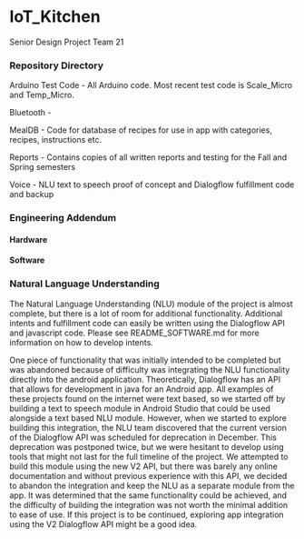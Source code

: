 # IoT_Kitchen
Senior Design Project Team 21

### Repository Directory
Arduino Test Code - All Arduino code.  Most recent test code is Scale_Micro and Temp_Micro.

Bluetooth - 

MealDB - Code for database of recipes for use in app with categories, recipes, instructions etc.

Reports - Contains copies of all written reports and testing for the Fall and Spring semesters

Voice - NLU text to speech proof of concept and Dialogflow fulfillment code and backup

### Engineering Addendum

#### Hardware

#### Software 

### Natural Language Understanding
The Natural Language Understanding (NLU) module of the project is almost complete, but there is a lot of room for additional functionality. Additional intents and fulfillment code can easily be written using the Dialogflow API and javascript code. Please see 
README_SOFTWARE.md for more information on how to develop intents. 

One piece of functionality that was initially intended to be completed but was abandoned because of difficulty was integrating the NLU functionality directly into the android application. Theoretically, Dialogflow has an API that allows for development in java for an Android app. All examples of these projects found on the internet were text based, so we started off by building a text to speech module in Android Studio that could be used alongside a text based NLU module. However, when we started to explore building this integration, the NLU team discovered that the current version of the Dialogflow API was scheduled for deprecation in December. This deprecation was postponed twice, but we were hesitant to develop using tools that might not last for the full timeline of the project. We attempted to build this module using the new V2 API, but there was barely any online documentation and without previous experience with this API, we decided to abandon the integration and keep the NLU as a separate module from the app. It was determined that the same functionality could be achieved, and the difficulty of building the integration was not worth the minimal addition to ease of use. If this project is to be continued, exploring app integration using the V2 Dialogflow API might be a good idea. 
